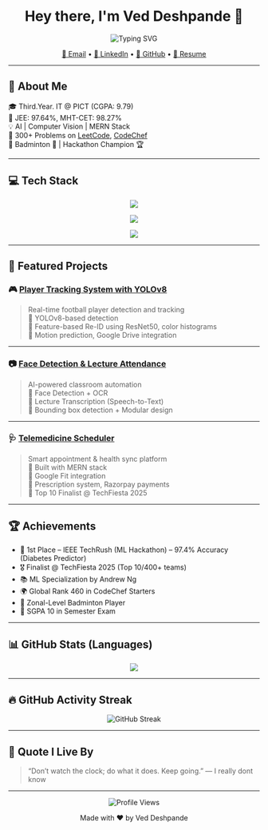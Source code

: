 <!-- VED045 GitHub Profile README -->

<!-- Banner -->
<!--
<p align="center">
  <img src="https://github.com/VED045/VED045/assets/My-custom-banner.png" alt="Ved Deshpande Banner" width="100%"/>
</p>
-->

<h1 align="center">Hey there, I'm Ved Deshpande 🚀</h1>

<!-- Animated Typing SVG -->
<p align="center">
  <img src="https://readme-typing-svg.demolab.com?font=Fira+Code&size=20&duration=3000&pause=1000&color=58A6FF&center=true&vCenter=true&width=435&lines=AI+%7C+CV+%7C+ML+Engineer;MERN+Stack+Developer;Problem+Solver+%7C+Builder+%7C+Learner" alt="Typing SVG" />
</p>

<!-- Contact -->
<p align="center">
  <a href="mailto:veddeshpande24@gmail.com">📧 Email</a> •
  <a href="https://www.linkedin.com/in/ved-deshpande-a632b7282/">💼 LinkedIn</a> •
  <a href="https://github.com/VED045">🐙 GitHub</a> •
  <a href="https://drive.google.com/file/d/13mHHPJnEW37617x6kibvBb80fKkyksvk/view?usp=sharing">📄 Resume</a>
</p>

---

## 🧠 About Me

🎓 Third.Year. IT @ PICT (CGPA: 9.79)  
📌 JEE: 97.64%, MHT-CET: 98.27%  
💡 AI | Computer Vision | MERN Stack  
🧠 300+ Problems on [LeetCode](https://leetcode.com/u/Ved_45/), [CodeChef](https://www.codechef.com/users/ved_45)  
🏸 Badminton 🏅 | Hackathon Champion 🏆  

---

## 💻 Tech Stack

<!-- Languages -->
<p align="center">
  <img src="https://skillicons.dev/icons?i=cpp,python,java,js,html,css,mysql" />
</p>

<!-- ML & CV -->
<p align="center">
  <img src="https://skillicons.dev/icons?i=pytorch,opencv,tensorflow,scikitlearn" />
</p>

<!-- Full Stack -->
<p align="center">
  <img src="https://skillicons.dev/icons?i=react,nodejs,express,mongodb,git" />
</p>

---

## 🌟 Featured Projects

### 🎮 [Player Tracking System with YOLOv8](https://github.com/VED045/Players_Tracking_Repo_Ved)
> Real-time football player detection and tracking  
🔹 YOLOv8-based detection  
🔹 Feature-based Re-ID using ResNet50, color histograms  
🔹 Motion prediction, Google Drive integration

---

### 📷 [Face Detection & Lecture Attendance](https://github.com/VED045/Face_Detection_Attendance)
> AI-powered classroom automation  
🔹 Face Detection + OCR  
🔹 Lecture Transcription (Speech-to-Text)  
🔹 Bounding box detection + Modular design

---

### 🩺 [Telemedicine Scheduler](https://telemedx.netlify.app/)
> Smart appointment & health sync platform  
🔹 Built with MERN stack  
🔹 Google Fit integration  
🔹 Prescription system, Razorpay payments  
🔹 Top 10 Finalist @ TechFiesta 2025

---

## 🏆 Achievements

- 🥇 1st Place – IEEE TechRush (ML Hackathon) – 97.4% Accuracy (Diabetes Predictor)
- 🎖️ Finalist @ TechFiesta 2025 (Top 10/400+ teams)
- 📚 ML Specialization by Andrew Ng
- 🌍 Global Rank 460 in CodeChef Starters
- 🏸 Zonal-Level Badminton Player
- 💯 SGPA 10 in Semester Exam

---

## 📊 GitHub Stats (Languages)

<p align="center">
  <img src="https://github-readme-stats.vercel.app/api/top-langs/?username=VED045&layout=compact&theme=radical&langs_count=6" />
</p>

---

## 🔥 GitHub Activity Streak

<p align="center">
  <img src="https://github-readme-streak-stats.herokuapp.com/?user=VED045&theme=tokyonight" alt="GitHub Streak" />
</p>

---

## 🧠 Quote I Live By
> “Don’t watch the clock; do what it does. Keep going.” — I really dont know

---

<p align="center">
  <img src="https://komarev.com/ghpvc/?username=VED045&style=flat-square&color=blue" alt="Profile Views" />
</p>

<p align="center">Made with ❤️ by Ved Deshpande</p>
